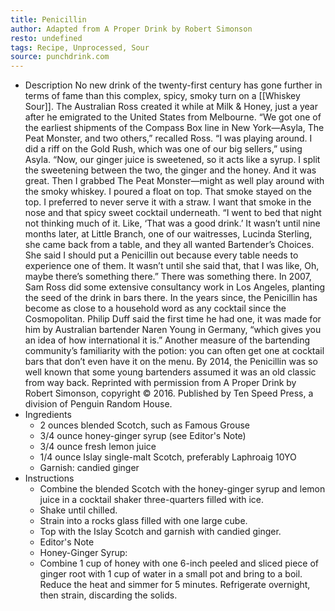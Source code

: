 ```yaml
---
title: Penicillin
author: Adapted from A Proper Drink by Robert Simonson
resto: undefined
tags: Recipe, Unprocessed, Sour
source: punchdrink.com
---
```


- Description
  No new drink of the twenty-first century has gone further in terms of fame than this complex, spicy, smoky turn on a [[Whiskey Sour]]. The Australian Ross created it while at Milk & Honey, just a year after he emigrated to the United States from Melbourne.
  “We got one of the earliest shipments of the Compass Box line in New York—Asyla, The Peat Monster, and two others,” recalled Ross. “I was playing around. I did a riff on the Gold Rush, which was one of our big sellers,” using Asyla. “Now, our ginger juice is sweetened, so it acts like a syrup. I split the sweetening between the two, the ginger and the honey. And it was great. Then I grabbed The Peat Monster—might as well play around with the smoky whiskey. I poured a float on top. That smoke stayed on the top. I preferred to never serve it with a straw. I want that smoke in the nose and that spicy sweet cocktail underneath.
  “I went to bed that night not thinking much of it. Like, ‘That was a good drink.’ It wasn’t until nine months later, at Little Branch, one of our waitresses, Lucinda Sterling, she came back from a table, and they all wanted Bartender’s Choices. She said I should put a Penicillin out because every table needs to experience one of them. It wasn’t until she said that, that I was like, Oh, maybe there’s something there.”
  There was something there. In 2007, Sam Ross did some extensive consultancy work in Los Angeles, planting the seed of the drink in bars there. In the years since, the Penicillin has become as close to a household word as any cocktail since the Cosmopolitan. Philip Duff said the first time he had one, it was made for him by Australian bartender Naren Young in Germany, “which gives you an idea of how international it is.”
  Another measure of the bartending community’s familiarity with the potion: you can often get one at cocktail bars that don’t even have it on the menu. By 2014, the Penicillin was so well known that some young bartenders assumed it was an old classic from way back.
  Reprinted with permission from A Proper Drink by Robert Simonson, copyright © 2016. Published by Ten Speed Press, a division of Penguin Random House.
- Ingredients
	- 2 ounces blended Scotch, such as Famous Grouse
	- 3/4 ounce honey-ginger syrup (see Editor's Note)
	- 3/4 ounce fresh lemon juice
	- 1/4 ounce Islay single-malt Scotch, preferably Laphroaig 10YO
	- Garnish: candied ginger
- Instructions
	- Combine the blended Scotch with the honey-ginger syrup and lemon juice in a cocktail shaker three-quarters filled with ice.
	- Shake until chilled.
	- Strain into a rocks glass filled with one large cube.
	- Top with the Islay Scotch and garnish with candied ginger.
	- Editor's Note
	- Honey-Ginger Syrup:
	- Combine 1 cup of honey with one 6-inch peeled and sliced piece of ginger root with 1 cup of water in a small pot and bring to a boil. Reduce the heat and simmer for 5 minutes. Refrigerate overnight, then strain, discarding the solids.